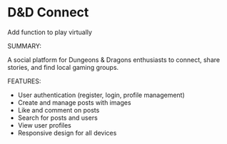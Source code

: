 # D&D Connect

Add function to play virtually

SUMMARY:

A social platform for Dungeons & Dragons enthusiasts to connect, share stories, and find local gaming groups.

FEATURES:

- User authentication (register, login, profile management)
- Create and manage posts with images
- Like and comment on posts
- Search for posts and users
- View user profiles
- Responsive design for all devices
